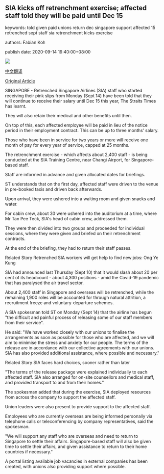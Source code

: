 ## SIA kicks off retrenchment exercise; affected staff told they will be paid until Dec 15

keywords: told given paid unions return dec singapore support affected 15 retrenched sept staff sia retrenchment kicks exercise

authors: Fabian Koh

publish date: 2020-09-14 19:40:00+08:00

![](https://www.straitstimes.com/sites/default/files/styles/x_large/public/articles/2020/09/14/ctsia1409.jpg?itok=jFmsWjeZ)

[中文翻译](SIA%20kicks%20off%20retrenchment%20exercise%3B%20affected%20staff%20told%20they%20will%20be%20paid%20until%20Dec%2015_zh.md)

[Original Article](https://www.straitstimes.com/singapore/sia-kicks-off-retrenchment-exercise-affected-staff-told-they-will-be-paid-until-dec-15)

SINGAPORE - Retrenched Singapore Airlines (SIA) staff who started receiving their pink slips from Monday (Sept 14) have been told that they will continue to receive their salary until Dec 15 this year, The Straits Times has learnt.

They will also retain their medical and other benefits until then.

On top of this, each affected employee will be paid in lieu of the notice period in their employment contract. This can be up to three months' salary.

Those who have been in service for two years or more will receive one month of pay for every year of service, capped at 25 months.

The retrenchment exercise - which affects about 2,400 staff - is being conducted at the SIA Training Centre, near Changi Airport, for Singapore-based staff.

Staff are informed in advance and given allocated dates for briefings.

ST understands that on the first day, affected staff were driven to the venue in pre-booked taxis and driven back afterwards.

Upon arrival, they were ushered into a waiting room and given snacks and water.

For cabin crew, about 30 were ushered into the auditorium at a time, where Mr Tan Pee Teck, SIA's head of cabin crew, addressed them.

They were then divided into two groups and proceeded for individual sessions, where they were given and briefed on their retrenchment contracts.

At the end of the briefing, they had to return their staff passes.

Related Story Retrenched SIA workers will get help to find new jobs: Ong Ye Kung

SIA had announced last Thursday (Sept 10) that it would slash about 20 per cent of its headcount - about 4,300 positions - amid the Covid-19 pandemic that has paralysed the air travel sector.

About 2,400 staff in Singapore and overseas will be retrenched, while the remaining 1,900 roles will be accounted for through natural attrition, a recruitment freeze and voluntary-departure schemes.

A SIA spokesman told ST on Monday (Sept 14) that the airline has begun "the difficult and painful process of releasing some of our staff members from their service".

He said: "We have worked closely with our unions to finalise the arrangements as soon as possible for those who are affected, and we will aim to minimise the stress and anxiety for our people. The terms of the release are in accordance with our collective agreements with our unions. SIA has also provided additional assistance, where possible and necessary."

Related Story SIA faces hard choices, sooner rather than later

"The terms of the release package were explained individually to each affected staff. SIA also arranged for on-site counsellors and medical staff, and provided transport to and from their homes."

The spokesman added that during the exercise, SIA deployed resources from across the company to support the affected staff.

Union leaders were also present to provide support to the affected staff.

Employees who are currently overseas are being informed personally via telephone calls or teleconferencing by company representatives, said the spokesman.

"We will support any staff who are overseas and need to return to Singapore to settle their affairs. Singapore-based staff will also be given time to settle their affairs, and given assistance to return to their home countries if necessary."

A portal listing available job vacancies in external companies has been created, with unions also providing support where possible.